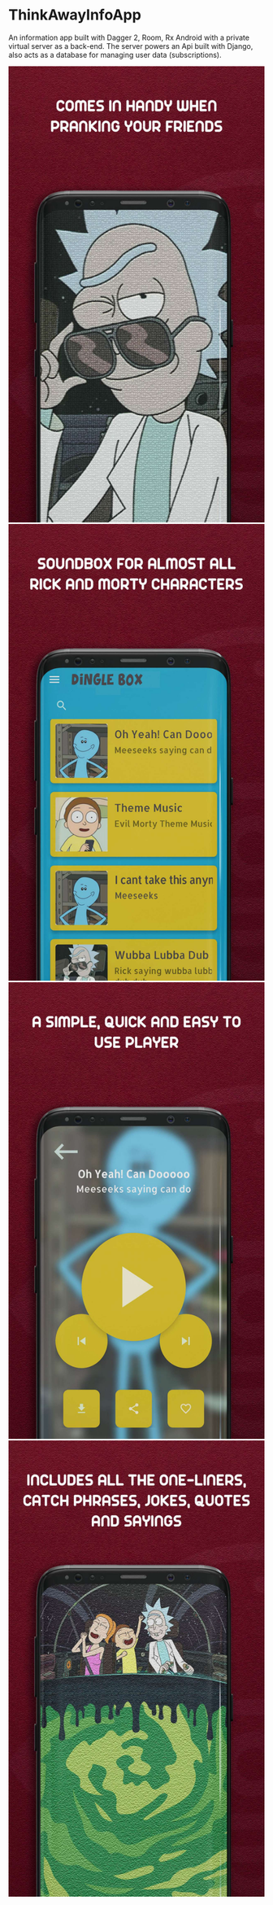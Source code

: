 # ThinkAwayInfoApp
An information app built with Dagger 2, Room, Rx Android with a private virtual server as a back-end. The server powers an Api built with Django, also acts as a database for managing user data (subscriptions). 

<img src="https://raw.githubusercontent.com/Kurtz0420/HeadlinesHay/master/imgs/others/dinglebox/1.jpg?raw=true" />


<img src="https://raw.githubusercontent.com/Kurtz0420/HeadlinesHay/master/imgs/others/dinglebox/2.jpg?raw=true" />



<img src="https://raw.githubusercontent.com/Kurtz0420/HeadlinesHay/master/imgs/others/dinglebox/3.jpg?raw=true" />



<img src="https://raw.githubusercontent.com/Kurtz0420/HeadlinesHay/master/imgs/others/dinglebox/4.jpg?raw=true" />

